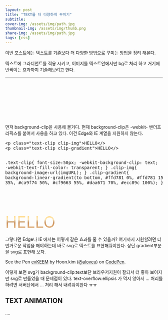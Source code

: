 ```yaml
---
layout: post
title: "TEXT를 더 다양하게 꾸미기"
subtitle: 
cover-img: /assets/img/path.jpg
thumbnail-img: /assets/img/thumb.png
share-img: /assets/img/path.jpg
tags: [css]
---
```

<p>이번 포스트에는 텍스트를 기존보다 더 다양한 방법으로 꾸미는 방법을 정리 해본다.</p>
<!--more-->
<p>텍스트에 그라디언트를 적용 시키고, 이미지를 텍스트안에서만 bg로 처리 하고 거기에 반짝이는 효과까지 기술해보려고 한다.</p>
<hr />
<h2 class="text-clip clip-img">background-clip:text</h2>
<p>먼저 background-clip을 사용해 볼거다. 현재 background-clip은 -webkit- 밴더프리픽스를 붙여서 사용을 하고 있다. 이건 Edge와 IE 계열을 지원하지 않는다.</p>
<pre class="html">&lt;p class="text-clip clip-img"&gt;HELLO&lt;/&gt;
&lt;p class="text-clip clip-gradient"&gt;HELLO&lt;/&gt;

.text-clip{
    font-size:50px;
    -webkit-background-clip: text;
    -webkit-text-fill-color: transparent;
}
.clip-img{
    background-image:url(imgURL);
}
.clip-gradient{
    background:linear-gradient(to bottom, #ffd781 0%, #ffd781 15%, #ffeabb 35%, #ca9f74 50%, #cf9663 55%, #daa671 70%, #ecc89c 100%);
}
</pre>
<p class="text-clip clip-img">HELLO</p>
<p class="text-clip clip-gradient">HELLO</p>
<p>그렇다면 Edge나 IE 에서는 어떻게 같은 효과를 줄 수 있을까? 여기까지 지원할려면 더 번거로운 작업을 해야하는데 바로 svg로 텍스트를 표현해줘야한다.
    상단 gradient부분을 svg로 표현해 보자. </p>
<p data-height="300" data-theme-id="28545" data-slug-hash="evKEEM" data-default-tab="html,result" data-user="aloveu" data-embed-version="2" data-pen-title="evKEEM" class="codepen">See the Pen <a href="https://codepen.io/aloveu/pen/evKEEM/">evKEEM</a> by Hoon.kim (<a href="http://codepen.io/aloveu">@aloveu</a>) on <a href="http://codepen.io">CodePen</a>.</p>
<script async src="https://production-assets.codepen.io/assets/embed/ei.js"></script>
<style>
.text-clip{
    font-size:50px;
    -webkit-background-clip: text;
    -webkit-text-fill-color: transparent;
    margin:0 !important;
}
.clip-img{
    background-image:url(/assets/img/post/img_textStyle01.jpg);
}
.clip-gradient{
    background-image:linear-gradient(to bottom, #ffd781 0%, #ffd781 15%, #ffeabb 35%, #ca9f74 50%, #cf9663 55%, #daa671 70%, #ecc89c 100%);
}
</style>

<p>이렇게 보면 svg가 background-clip:text보단 브라우저지원이 잘되서 더 좋아 보이지만 svg로 만들었을 때 문제점이 있다. text-overflow:ellipsis 가 먹지 않아서 ... 처리를 하려면 서버단에서 ... 처리 해서 내려줘야한다 ㅠㅠ</p>
<h2>TEXT ANIMATION</h2>
....